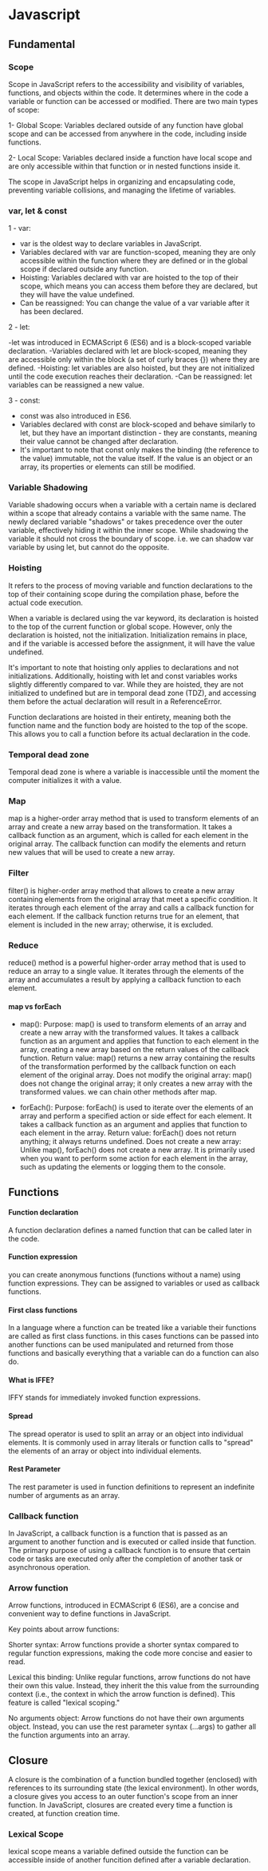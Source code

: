 # Javascript

## Fundamental

### Scope
Scope in JavaScript refers to the accessibility and visibility of variables, functions, and objects within the code. It determines where in the code a variable or function can be accessed or modified. 
There are two main types of scope:

1- Global Scope: Variables declared outside of any function have global scope and can be accessed from anywhere in the code, including inside functions.

2- Local Scope: Variables declared inside a function have local scope and are only accessible within that function or in nested functions inside it.

The scope in JavaScript helps in organizing and encapsulating code, preventing variable collisions, and managing the lifetime of variables.

### var, let & const

1 - var:

- var is the oldest way to declare variables in JavaScript.
- Variables declared with var are function-scoped, meaning they are only  accessible within the function where they are defined or in the global  scope if declared outside any function.
- Hoisting: Variables declared with var are hoisted to the top of their scope, which means you can access them before they are declared, but they will have the value undefined.
- Can be reassigned: You can change the value of a var variable after it has been declared.

2 - let:

-let was introduced in ECMAScript 6 (ES6) and is a block-scoped variable declaration.
-Variables declared with let are block-scoped, meaning they are accessible only within the block (a set of curly braces {}) where they are defined.
-Hoisting: let variables are also hoisted, but they are not initialized until the code execution reaches their declaration.
-Can be reassigned: let variables can be reassigned a new value.

3 - const:

- const was also introduced in ES6.
- Variables declared with const are block-scoped and behave similarly to let, but they have an important distinction - they are constants, meaning their value cannot be changed after declaration.
- It's important to note that const only makes the binding (the reference to the value) immutable, not the value itself. If the value is an object or an array, its properties or elements can still be modified.

### Variable Shadowing
Variable shadowing occurs when a variable with a certain name is declared within a scope that already contains a variable with the same name. The newly declared variable "shadows" or takes precedence over the outer variable, effectively hiding it within the inner scope.
While shadowing the variable it should not cross the boundary of scope. i.e. we can shadow var variable by using let, but cannot do the opposite.


### Hoisting
It refers to the process of moving variable and function declarations to the top of their containing scope during the compilation phase, before the actual code execution. 

When a variable is declared using the var keyword, its declaration is hoisted to the top of the current function or global scope. However, only the declaration is hoisted, not the initialization. Initialization remains in place, and if the variable is accessed before the assignment, it will have the value undefined.

It's important to note that hoisting only applies to declarations and not initializations. Additionally, hoisting with let and const variables works slightly differently compared to var. While they are hoisted, they are not initialized to undefined but are in temporal dead zone (TDZ), and accessing them before the actual declaration will result in a ReferenceError.

Function declarations are hoisted in their entirety, meaning both the function name and the function body are hoisted to the top of the scope. This allows you to call a function before its actual declaration in the code.

### Temporal dead zone
Temporal dead zone is where a variable is inaccessible until the moment the computer initializes it with a value.

### Map 
map is a higher-order array method that is used to transform elements of an array and create a new array based on the transformation. It takes a callback function as an argument, which is called for each element in the original array. The callback function can modify the elements and return new values that will be used to create a new array.

### Filter
filter() is higher-order array method that allows to create a new array containing elements from the original array that meet a specific condition. It iterates through each element of the array and calls a callback function for each element. If the callback function returns true for an element, that element is included in the new array; otherwise, it is excluded.

### Reduce 
reduce() method is a powerful higher-order array method that is used to reduce an array to a single value. It iterates through the elements of the array and accumulates a result by applying a callback function to each element. 

#### map vs forEach

- map():
Purpose: map() is used to transform elements of an array and create a new array with the transformed values. It takes a callback function as an argument and applies that function to each element in the array, creating a new array based on the return values of the callback function.
Return value: map() returns a new array containing the results of the transformation performed by the callback function on each element of the original array.
Does not modify the original array: map() does not change the original array; it only creates a new array with the transformed values.
we can chain other methods after map.

- forEach():
Purpose: forEach() is used to iterate over the elements of an array and perform a specified action or side effect for each element. It takes a callback function as an argument and applies that function to each element in the array.
Return value: forEach() does not return anything; it always returns undefined.
Does not create a new array: Unlike map(), forEach() does not create a new array. It is primarily used when you want to perform some action for each element in the array, such as updating the elements or logging them to the console.

## Functions

#### Function declaration
A function declaration defines a named function that can be called later in the code.

#### Function expression
you can create anonymous functions (functions without a name) using function expressions. They can be assigned to variables or used as callback functions. 

#### First class functions
In a language where a function can be treated like a variable their functions are called as first class functions. in this cases functions can be passed into another functions can be used manipulated and returned from those functions and basically everything that a variable can do a function can also do. 

#### What is IFFE?
IFFY stands for immediately invoked function expressions.

#### Spread 
The spread operator is used to split an array or an object into individual elements. It is commonly used in array literals or function calls to "spread" the elements of an array or object into individual elements.

#### Rest Parameter
The rest parameter is used in function definitions to represent an indefinite number of arguments as an array.

### Callback function
In JavaScript, a callback function is a function that is passed as an argument to another function and is executed or called inside that function. The primary purpose of using a callback function is to ensure that certain code or tasks are executed only after the completion of another task or asynchronous operation.

### Arrow function
Arrow functions, introduced in ECMAScript 6 (ES6), are a concise and convenient way to define functions in JavaScript.

Key points about arrow functions:

Shorter syntax: Arrow functions provide a shorter syntax compared to regular function expressions, making the code more concise and easier to read.

Lexical this binding: Unlike regular functions, arrow functions do not have their own this value. Instead, they inherit the this value from the surrounding context (i.e., the context in which the arrow function is defined). This feature is called "lexical scoping."

No arguments object: Arrow functions do not have their own arguments object. Instead, you can use the rest parameter syntax (...args) to gather all the function arguments into an array.

## Closure
A closure is the combination of a function bundled together (enclosed) with references to its surrounding state (the lexical environment). In other words, a closure gives you access to an outer function's scope from an inner function. In JavaScript, closures are created every time a function is created, at function creation time.

### Lexical Scope
lexical scope means a variable defined outside the function can be accessible inside of another funcition defined after a variable declaration.
